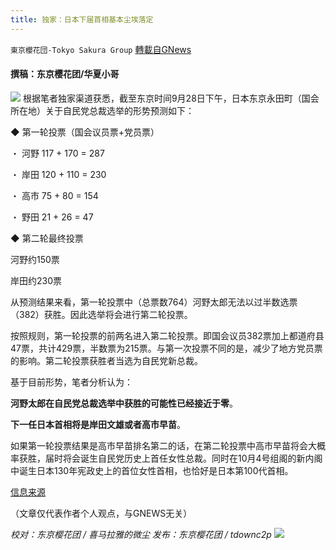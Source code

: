 ```yaml
---
title: 独家：日本下届首相基本尘埃落定
---
```

`東京櫻花団-Tokyo Sakura Group` [轉載自GNews](https://gnews.org/zh-hans/1561203/)

#### 撰稿：东京樱花团/华夏小哥
![](https://assets.gnews.org/wp-content/uploads/2021/09/php1B7Ok8.jpg)
根据笔者独家渠道获悉，截至东京时间9月28日下午，日本东京永田町（国会所在地）关于自民党总裁选举的形势预测如下：

◆ 第一轮投票（国会议员票+党员票）

・ 河野 117 + 170 = 287

・ 岸田 120 + 110 = 230

・ 高市 75 + 80 = 154

・ 野田 21 + 26 = 47

◆ 第二轮最终投票

河野约150票

岸田约230票

从预测结果来看，第一轮投票中（总票数764）河野太郎无法以过半数选票（382）获胜。因此选举将会进行第二轮投票。

按照规则，第一轮投票的前两名进入第二轮投票。即国会议员382票加上都道府县47票，共计429票，半数票为215票。与第一次投票不同的是，减少了地方党员票的影响。第二轮投票获胜者当选为自民党新总裁。

基于目前形势，笔者分析认为：

**河野太郎在自民党总裁选举中获胜的可能性已经接近于零**。

**下一任日本首相将是岸田文雄或者高市早苗**。

如果第一轮投票结果是高市早苗排名第二的话，在第二轮投票中高市早苗将会大概率获胜，届时将会诞生自民党历史上首任女性总裁。同时在10月4号组阁的新内阁中诞生日本130年宪政史上的首位女性首相，也恰好是日本第100代首相。

[信息来源](https://news.yahoo.co.jp/articles/d41c8afe1955056d1c9c52972b6d1b281ca2dd82)

（文章仅代表作者个人观点，与GNEWS无关）

*校对：东京樱花团 / 喜马拉雅的微尘*
*发布：东京樱花团 / tdownc2p*
![](https://assets.gnews.org/wp-content/uploads/2021/08/image0-1-36.jpg)
